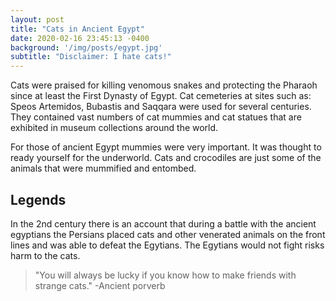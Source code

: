 ```yaml
---
layout: post
title: "Cats in Ancient Egypt"
date: 2020-02-16 23:45:13 -0400
background: '/img/posts/egypt.jpg'
subtitle: "Disclaimer: I hate cats!"
---
```


<p>Cats were praised for killing venomous snakes and protecting the Pharaoh since at least the First Dynasty of Egypt.
Cat cemeteries at sites such as: Speos Artemidos, Bubastis and Saqqara were used for several centuries. They contained vast numbers of cat mummies and cat statues that are exhibited in museum collections around the world.</p>



<p>For those of ancient Egypt mummies were very important. It was thought to ready yourself for the underworld. Cats and crocodiles are just some of the animals that were mummified and entombed. </p>

<h2 class="section-heading">Legends</h2>

<p>In the 2nd century there is an account that during a battle with the ancient egyptians the Persians placed cats and other venerated animals on the front lines and was able to defeat the Egytians. The Egytians would not fight risks harm to the cats. </p>


<blockquote class="blockquote">"You will always be lucky if you know how to make friends with strange cats." -Ancient porverb</blockquote>




